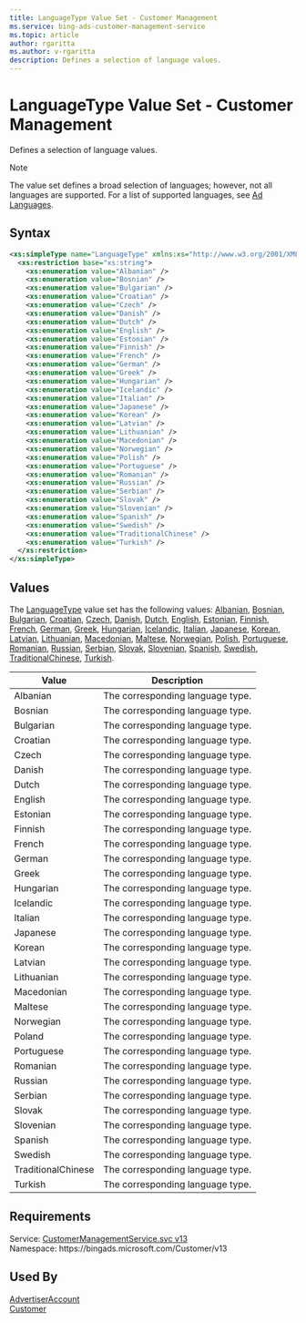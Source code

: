 ```yaml
---
title: LanguageType Value Set - Customer Management
ms.service: bing-ads-customer-management-service
ms.topic: article
author: rgaritta
ms.author: v-rgaritta
description: Defines a selection of language values.
---
```

# LanguageType Value Set - Customer Management
Defines a selection of language values.

> [!NOTE]
> The value set defines a broad selection of languages; however, not all languages are supported. For a list of supported languages, see [Ad Languages](../guides/ad-languages.md).

## Syntax
```xml
<xs:simpleType name="LanguageType" xmlns:xs="http://www.w3.org/2001/XMLSchema">
  <xs:restriction base="xs:string">
    <xs:enumeration value="Albanian" />
    <xs:enumeration value="Bosnian" />
    <xs:enumeration value="Bulgarian" />
    <xs:enumeration value="Croatian" />
    <xs:enumeration value="Czech" />
    <xs:enumeration value="Danish" />
    <xs:enumeration value="Dutch" />
    <xs:enumeration value="English" />
    <xs:enumeration value="Estonian" />
    <xs:enumeration value="Finnish" />
    <xs:enumeration value="French" />
    <xs:enumeration value="German" />
    <xs:enumeration value="Greek" />
    <xs:enumeration value="Hungarian" />
    <xs:enumeration value="Icelandic" />
    <xs:enumeration value="Italian" />
    <xs:enumeration value="Japanese" />
    <xs:enumeration value="Korean" />
    <xs:enumeration value="Latvian" />
    <xs:enumeration value="Lithuanian" />
    <xs:enumeration value="Macedonian" />
    <xs:enumeration value="Norwegian" />
    <xs:enumeration value="Polish" />
    <xs:enumeration value="Portuguese" />
    <xs:enumeration value="Romanian" />
    <xs:enumeration value="Russian" />
    <xs:enumeration value="Serbian" />
    <xs:enumeration value="Slovak" />
    <xs:enumeration value="Slovenian" />
    <xs:enumeration value="Spanish" />
    <xs:enumeration value="Swedish" />
    <xs:enumeration value="TraditionalChinese" />
    <xs:enumeration value="Turkish" />
  </xs:restriction>
</xs:simpleType>
```

## <a name="values"></a>Values

The [LanguageType](languagetype.md) value set has the following values: [Albanian](#albanian), [Bosnian](#bosnian), [Bulgarian](#bulgarian), [Croatian](#croatian), [Czech](#czech), [Danish](#danish), [Dutch](#dutch), [English](#english), [Estonian](#estonian), [Finnish](#finnish), [French](#french), [German](#german), [Greek](#greek), [Hungarian](#hungarian), [Icelandic](#icelandic), [Italian](#italian), [Japanese](#japanese), [Korean](#korean), [Latvian](#latvian), [Lithuanian](#lithuanian), [Macedonian](#macedonian), [Maltese](#maltese), [Norwegian](#norwegian), [Polish](#polish), [Portuguese](#portuguese), [Romanian](#romanian), [Russian](#russian), [Serbian](#serbian), [Slovak](#slovak), [Slovenian](#slovenian), [Spanish](#spanish), [Swedish](#swedish), [TraditionalChinese](#traditionalchinese), [Turkish](#turkish).

|Value|Description|
|-----------|---------------|
|<a name="albanian"></a>Albanian|The corresponding language type.|
|<a name="bosnian"></a>Bosnian|The corresponding language type.|
|<a name="bulgarian"></a>Bulgarian|The corresponding language type.|
|<a name="croatian"></a>Croatian|The corresponding language type.|
|<a name="czech"></a>Czech|The corresponding language type.|
|<a name="danish"></a>Danish|The corresponding language type.|
|<a name="dutch"></a>Dutch|The corresponding language type.|
|<a name="english"></a>English|The corresponding language type.|
|<a name="estonian"></a>Estonian|The corresponding language type.|
|<a name="finnish"></a>Finnish|The corresponding language type.|
|<a name="french"></a>French|The corresponding language type.|
|<a name="german"></a>German|The corresponding language type.|
|<a name="greek"></a>Greek|The corresponding language type.|
|<a name="greek"></a>Hungarian|The corresponding language type.|
|<a name="icelandic"></a>Icelandic|The corresponding language type.|
|<a name="italian"></a>Italian|The corresponding language type.|
|<a name="japanese"></a>Japanese|The corresponding language type.|
|<a name="korean"></a>Korean|The corresponding language type.|
|<a name="latvian"></a>Latvian|The corresponding language type.|
|<a name="lithuanian"></a>Lithuanian|The corresponding language type.|
|<a name="macedonian"></a>Macedonian|The corresponding language type.|
|<a name="maltese"></a>Maltese|The corresponding language type.|
|<a name="norwegian"></a>Norwegian|The corresponding language type.|
|<a name="polish"></a>Poland|The corresponding language type.|
|<a name="portuguese"></a>Portuguese|The corresponding language type.|
|<a name="romanian"></a>Romanian|The corresponding language type.|
|<a name="russian"></a>Russian|The corresponding language type.|
|<a name="serbian"></a>Serbian|The corresponding language type.|
|<a name="slovak"></a>Slovak|The corresponding language type.|
|<a name="slovenian"></a>Slovenian|The corresponding language type.|
|<a name="spanish"></a>Spanish|The corresponding language type.|
|<a name="swedish"></a>Swedish|The corresponding language type.|
|<a name="traditionalchinese"></a>TraditionalChinese|The corresponding language type.|
|<a name="turkish"></a>Turkish|The corresponding language type.|

## Requirements
Service: [CustomerManagementService.svc v13](https://clientcenter.api.bingads.microsoft.com/Api/CustomerManagement/v13/CustomerManagementService.svc)  
Namespace: https\://bingads.microsoft.com/Customer/v13  

## Used By
[AdvertiserAccount](advertiseraccount.md)  
[Customer](customer.md)  
